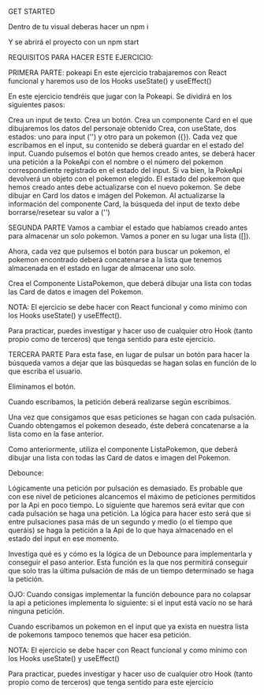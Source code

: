 GET STARTED

Dentro de tu visual deberas hacer un 
npm i

Y se abrirá el proyecto con un 
npm start


REQUISITOS PARA HACER ESTE EJERCICIO:

PRIMERA PARTE:
pokeapi
En este ejercicio trabajaremos con React funcional y haremos uso de los Hooks useState() y useEffect()

En este ejercicio tendréis que jugar con la Pokeapi. Se dividirá en los siguientes pasos:

Crea un input de texto.
Crea un botón.
Crea un componente Card en el que dibujaremos los datos del personaje obtenido
Crea, con useState, dos estados: uno para input ('') y otro para un pokemon ({}).
Cada vez que escribamos en el input, su contenido se deberá guardar en el estado del input.
Cuando pulsemos el botón que hemos creado antes, se deberá hacer una petición a la PokeApi con el nombre o el número del pokemon correspondiente registrado en el estado del input.
Si va bien, la PokeApi devolverá un objeto con el pokemon elegido. El estado del pokemon que hemos creado antes debe actualizarse con el nuevo pokemon.
Se debe dibujar en Card los datos e imágen del Pokemon.
Al actualizarse la información del componente Card, la búsqueda del input de texto debe borrarse/resetear su valor a ('')

SEGUNDA PARTE
Vamos a cambiar el estado que habíamos creado antes para almacenar un solo pokemon. Vamos a poner en su lugar una lista ([]).

Ahora, cada vez que pulsemos el botón para buscar un pokemon, el pokemon encontrado deberá concatenarse a la lista que tenemos almacenada en el estado en lugar de almacenar uno solo.

Crea el Componente ListaPokemon, que deberá dibujar una lista con todas las Card de datos e imagen del Pokemon.

NOTA: El ejercicio se debe hacer con React funcional y como mínimo con los Hooks useState() y useEffect().

Para practicar, puedes investigar y hacer uso de cualquier otro Hook (tanto propio como de terceros) que tenga sentido para este ejercicio.

TERCERA PARTE
Para esta fase, en lugar de pulsar un botón para hacer la búsqueda vamos a dejar que las búsquedas se hagan solas en función de lo que escriba el usuario.

Eliminamos el botón.

Cuando escribamos, la petición deberá realizarse según escribimos.

Una vez que consigamos que esas peticiones se hagan con cada pulsación. Cuando obtengamos el pokemon deseado, éste deberá concatenarse a la lista como en la fase anterior.

Como anteriormente, utiliza el componente ListaPokemon, que deberá dibujar una lista con todas las Card de datos e imagen del Pokemon.

Debounce:

Lógicamente una petición por pulsación es demasiado. Es probable que con ese nivel de peticiones alcancemos el máximo de peticiones permitidos por la Api en poco tiempo. Lo siguiente que haremos será evitar que con cada pulsación se haga una petición. La lógica para hacer esto será que si entre pulsaciones pasa más de un segundo y medio (o el tiempo que queráis) se haga la petición a la Api de lo que haya almacenado en el estado del input en ese momento.

Investiga qué es y cómo es la lógica de un Debounce para implementarla y conseguir el paso anterior. Esta función es la que nos permitirá conseguir que solo tras la última pulsación de más de un tiempo determinado se haga la petición.

OJO: Cuando consigas implementar la función debounce para no colapsar la api a peticiones implementa lo siguiente: si el input está vacío no se hará ninguna petición.

Cuando escribamos un pokemon en el input que ya exista en nuestra lista de pokemons tampoco tenemos que hacer esa petición.

NOTA: El ejercicio se debe hacer con React funcional y como mínimo con los Hooks useState() y useEffect()

Para practicar, puedes investigar y hacer uso de cualquier otro Hook (tanto propio como de terceros) que tenga sentido para este ejercicio
